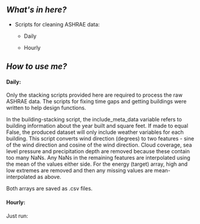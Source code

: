 

## _What's in here?_

- Scripts for cleaning ASHRAE data:

  - Daily
  
  - Hourly




## _How to use me?_

#### Daily: 
Only the stacking scripts provided here are required to process the raw ASHRAE data. The scripts for fixing time gaps and getting buildings were written to help design functions.

In the building-stacking script, the include_meta_data variable refers to building information about the year built and square feet. If made to equal False, the produced dataset will only include weather variables for each building.
This script converts wind direction (degrees) to two features - sine of the wind direction and cosine of the wind direction. Cloud coverage, sea level pressure and precipitation depth are removed because these contain too many NaNs. Any NaNs in the remaining features are interpolated using the mean of the values either side.
For the energy (target) array, high and low extremes are removed and then any missing values are mean-interpolated as above.

Both arrays are saved as .csv files.


#### Hourly:
Just run: 
```


```

